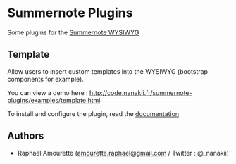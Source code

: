 Summernote Plugins
=============

Some plugins for the [Summernote WYSIWYG](https://github.com/summernote/summernote/)

Template
-------------

Allow users to insert custom templates into the WYSIWYG (bootstrap components for example).

You can view a demo here : http://code.nanakii.fr/summernote-plugins/examples/template.html

To install and configure the plugin, read the [documentation](https://github.com/Nanakii/summernote-plugins/tree/master/plugin/template)

Authors
------------

- Raphaël Amourette  (amourette.raphael@gmail.com / Twitter : @_nanakii)